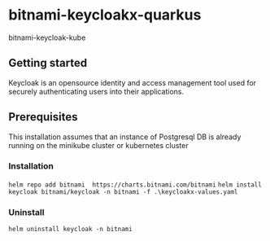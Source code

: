 # bitnami-keycloakx-quarkus
bitnami-keycloak-kube

## Getting started ##
Keycloak is an opensource identity and access management tool used for securely authenticating users into their applications. 

## Prerequisites ##
This installation assumes that an instance of Postgresql DB is already running on the minikube cluster or kubernetes cluster 

### Installation ###
`helm repo add bitnami  https://charts.bitnami.com/bitnami`
`helm install keycloak bitnami/keycloak -n bitnami -f .\keycloakx-values.yaml`

### Uninstall ###
`helm uninstall keycloak -n bitnami`